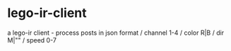 # lego-ir-client
a lego-ir client - process posts in json format / channel 1-4 / color R|B / dir M|"" / speed 0-7  
